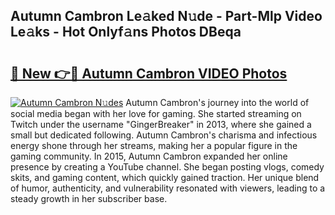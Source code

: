 ## Autumn Cambron Le𝚊ked N𝚞de - Part-Mlp Video Le𝚊ks - Hot Onlyf𝚊ns Photos DBeqa

# <h2><a href="http://ac50736.deff.icu/?id=Autumn+Cambron">🔗 New 👉🔴 Autumn Cambron VIDEO Photos</a></h2>

[![Autumn Cambron N𝚞des](https://i.imgur.com/rIISA9y.gif)](http://ac50736.deff.icu/?id=Autumn+Cambron)
Autumn Cambron's journey into the world of social media began with her love for gaming. She started streaming on Twitch under the username "GingerBreaker" in 2013, where she gained a small but dedicated following. Autumn Cambron's charisma and infectious energy shone through her streams, making her a popular figure in the gaming community. In 2015, Autumn Cambron expanded her online presence by creating a YouTube channel. She began posting vlogs, comedy skits, and gaming content, which quickly gained traction. Her unique blend of humor, authenticity, and vulnerability resonated with viewers, leading to a steady growth in her subscriber base.
